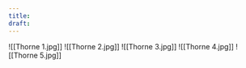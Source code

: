 ```yaml
---
title: 
draft:
---
```

![[Thorne 1.jpg]]
![[Thorne 2.jpg]]
![[Thorne 3.jpg]]
![[Thorne 4.jpg]]
![[Thorne 5.jpg]]